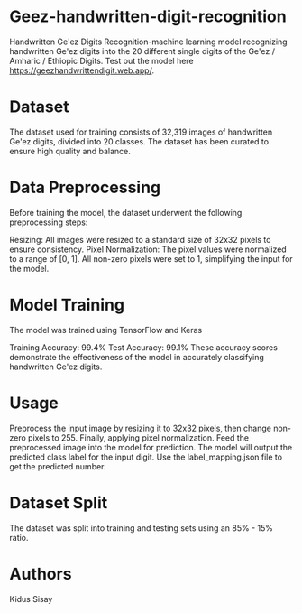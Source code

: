 # Geez-handwritten-digit-recognition

Handwritten Ge'ez Digits Recognition-machine learning model recognizing handwritten Ge'ez digits into the 20 different single digits of the Ge'ez / Amharic / Ethiopic Digits. 
Test out the model here https://geezhandwrittendigit.web.app/.
# Dataset
The dataset used for training consists of 32,319 images of handwritten Ge'ez digits, divided into 20 classes. The dataset has been curated to ensure high quality and balance.

# Data Preprocessing
Before training the model, the dataset underwent the following preprocessing steps:

Resizing: All images were resized to a standard size of 32x32 pixels to ensure consistency.
Pixel Normalization: The pixel values were normalized to a range of [0, 1]. All non-zero pixels were set to 1, simplifying the input for the model.
# Model Training
The model was trained using TensorFlow and Keras

Training Accuracy: 99.4%
Test Accuracy: 99.1%
These accuracy scores demonstrate the effectiveness of the model in accurately classifying handwritten Ge'ez digits.

# Usage

Preprocess the input image by resizing it to 32x32 pixels, then change non-zero pixels to 255. Finally, applying pixel normalization.
Feed the preprocessed image into the model for prediction.
The model will output the predicted class label for the input digit. Use the label_mapping.json file to get the predicted number.
# Dataset Split
The dataset was split into training and testing sets using an 85% - 15% ratio.

# Authors
Kidus Sisay

